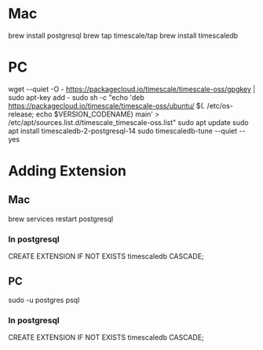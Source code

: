 # Mac
brew install postgresql
brew tap timescale/tap
brew install timescaledb

# PC 

wget --quiet -O - https://packagecloud.io/timescale/timescale-oss/gpgkey | sudo apt-key add -
sudo sh -c "echo 'deb https://packagecloud.io/timescale/timescale-oss/ubuntu/ $(. /etc/os-release; echo $VERSION_CODENAME) main' > /etc/apt/sources.list.d/timescale_timescale-oss.list"
sudo apt update
sudo apt install timescaledb-2-postgresql-14
sudo timescaledb-tune --quiet --yes

# Adding Extension

## Mac 

brew services restart postgresql

### In postgresql

CREATE EXTENSION IF NOT EXISTS timescaledb CASCADE;

## PC

sudo -u postgres psql

### In postgresql

CREATE EXTENSION IF NOT EXISTS timescaledb CASCADE;
